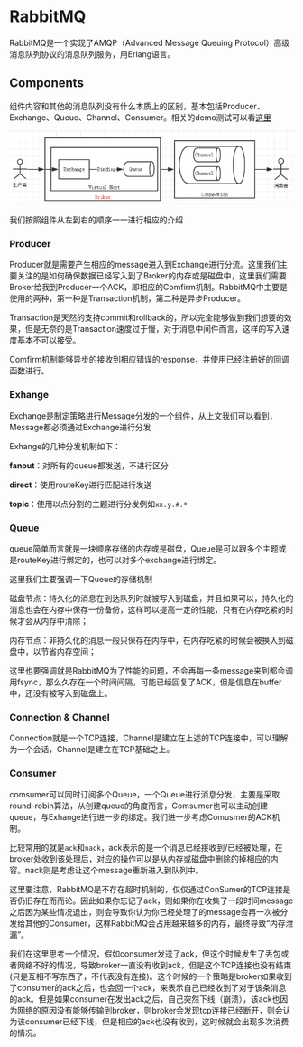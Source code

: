 # RabbitMQ

RabbitMQ是一个实现了AMQP（Advanced Message Queuing Protocol）高级消息队列协议的消息队列服务，用Erlang语言。

## Components

组件内容和其他的消息队列没有什么本质上的区别，基本包括Producer、Exchange、Queue、Channel、Consumer。相关的demo测试可以看[这里](http://tryrabbitmq.com/)

![inframe](./images/inframe.png)

我们按照组件从左到右的顺序一一进行相应的介绍

### Producer

Producer就是需要产生相应的message进入到Exchange进行分流。这里我们主要关注的是如何确保数据已经写入到了Broker的内存或是磁盘中，这里我们需要Broker给我到Producer一个ACK，即相应的Comfirm机制。RabbitMQ中主要是使用的两种，第一种是Transaction机制，第二种是异步Producer。

Transaction是天然的支持commit和rollback的，所以完全能够做到我们想要的效果，但是无奈的是Transaction速度过于慢，对于消息中间件而言，这样的写入速度基本不可以接受。

Comfirm机制能够异步的接收到相应错误的response，并使用已经注册好的回调函数进行。

### Exhange

Exchange是制定策略进行Message分发的一个组件，从上文我们可以看到，Message都必须通过Exchange进行分发

Exhange的几种分发机制如下：

**fanout**：对所有的queue都发送，不进行区分

**direct**：使用routeKey进行匹配进行发送

**topic**：使用以点分割的主题进行分发例如`xx.y.#.*`

### Queue

queue简单而言就是一块顺序存储的内存或是磁盘，Queue是可以跟多个主题或是routeKey进行绑定的，也可以对多个exchange进行绑定。

这里我们主要强调一下Queue的存储机制

磁盘节点：持久化的消息在到达队列时就被写入到磁盘，并且如果可以，持久化的消息也会在内存中保存一份备份，这样可以提高一定的性能，只有在内存吃紧的时候才会从内存中清除；

内存节点：非持久化的消息一般只保存在内存中，在内存吃紧的时候会被换入到磁盘中，以节省内存空间；

这里也要强调就是RabbitMQ为了性能的问题，不会再每一条message来到都会调用fsync，那么久存在一个时间间隔，可能已经回复了ACK，但是信息在buffer中，还没有被写入到磁盘上。

### Connection & Channel

Connection就是一个TCP连接，Channel是建立在上述的TCP连接中，可以理解为一个会话，Channel是建立在TCP基础之上。

### Consumer

comsumer可以同时订阅多个Queue，一个Queue进行消息分发，主要是采取round-robin算法，从创建queue的角度而言，Comsumer也可以主动创建queue，与Exhange进行进一步的绑定。我们进一步考虑Comusmer的ACK机制。

比较常用的就是`ack`和`nack`，ack表示的是一个消息已经接收到/已经被处理，在broker处收到该处理后，对应的操作可以是从内存或磁盘中删除的掉相应的内容。nack则是考虑让这个message重新进入到队列中。

这里要注意，RabbitMQ是不存在超时机制的，仅仅通过ConSumer的TCP连接是否仍旧存在而而论。因此如果你忘记了ack，则如果你在收集了一段时间message之后因为某些情况退出，则会导致你认为你已经处理了的message会再一次被分发给其他的Consumer，这样RabbitMQ会占用越来越多的内存，最终导致“内存泄漏”。

我们在这里思考一个情况，假如consumer发送了ack，但这个时候发生了丢包或者网络不好的情况，导致broker一直没有收到ack，但是这个TCP连接也没有结束(只是互相不写东西了，不代表没有连接)。这个时候的一个策略是broker如果收到了consumer的ack之后，也会回一个ack，来表示自己已经收到了对于该条消息的ack。但是如果consumer在发出ack之后，自己突然下线（崩溃），该ack也因为网络的原因没有能够传输到broker，则broker会发现tcp连接已经断开，则会认为该consumer已经下线，但是相应的ack也没有收到，这时候就会出现多次消费的情况。